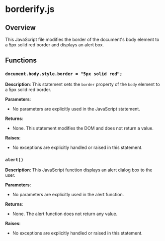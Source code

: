 # borderify.js

## Overview

This JavaScript file modifies the border of the document's body element to a 5px solid red border and displays an alert box.


## Functions

### `document.body.style.border = "5px solid red";`

**Description**: This statement sets the `border` property of the `body` element to a 5px solid red border.


**Parameters**:
- No parameters are explicitly used in the JavaScript statement.


**Returns**:
- None. This statement modifies the DOM and does not return a value.


**Raises**:
- No exceptions are explicitly handled or raised in this statement.


### `alert()`

**Description**: This JavaScript function displays an alert dialog box to the user.


**Parameters**:
- No parameters are explicitly used in the alert function.


**Returns**:
- None. The alert function does not return any value.


**Raises**:
- No exceptions are explicitly handled or raised in this statement.